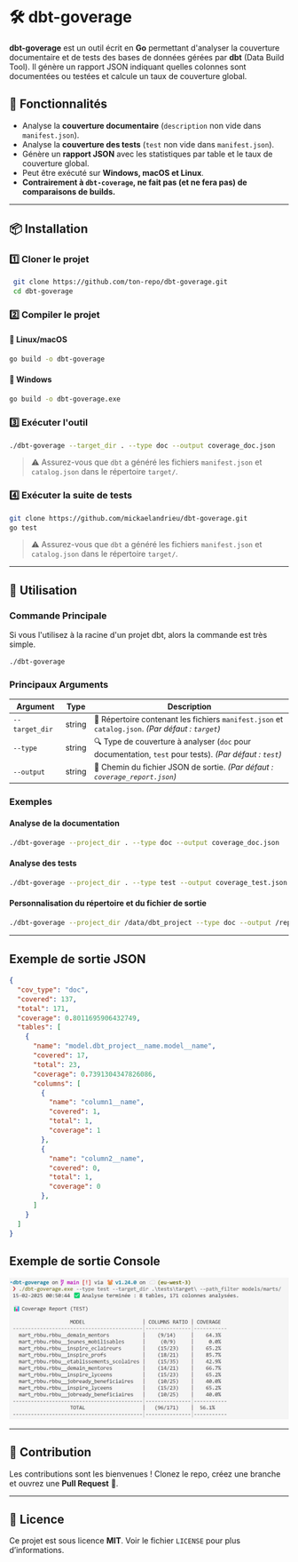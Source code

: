 # 🛠️ dbt-goverage

**dbt-goverage** est un outil écrit en **Go** permettant d'analyser la couverture documentaire et de tests des bases de données gérées par **dbt** (Data Build Tool). Il génère un rapport JSON indiquant quelles colonnes sont documentées ou testées et calcule un taux de couverture global.

## 🚀 Fonctionnalités

- Analyse la **couverture documentaire** (`description` non vide dans `manifest.json`).
- Analyse la **couverture des tests** (`test` non vide dans `manifest.json`).
- Génère un **rapport JSON** avec les statistiques par table et le taux de couverture global.
- Peut être exécuté sur **Windows, macOS et Linux**.
- **Contrairement à `dbt-coverage`, ne fait pas (et ne fera pas) de comparaisons de builds.**

---

## 📦 Installation

### 1️⃣ **Cloner le projet**
```sh
 git clone https://github.com/ton-repo/dbt-goverage.git
 cd dbt-goverage
```

### 2️⃣ **Compiler le projet**

#### 🔹 Linux/macOS

```sh
go build -o dbt-goverage
```
#### 🔹 Windows

```sh
go build -o dbt-goverage.exe
```

### 3️⃣ **Exécuter l'outil**

```sh
./dbt-goverage --target_dir . --type doc --output coverage_doc.json
```

> ⚠️ Assurez-vous que `dbt` a généré les fichiers `manifest.json` et `catalog.json` dans le répertoire `target/`.


### 4️⃣ **Exécuter la suite de tests**

```sh
git clone https://github.com/mickaelandrieu/dbt-goverage.git
go test
```

> ⚠️ Assurez-vous que `dbt` a généré les fichiers `manifest.json` et `catalog.json` dans le répertoire `target/`.

---

## 📌 Utilisation

### **Commande Principale**

Si vous l'utilisez à la racine d'un projet dbt, alors la commande est très simple.

```sh
./dbt-goverage
```

### **Principaux Arguments**
| Argument           | Type   | Description |
|--------------------|--------|-------------|
| `--target_dir `   | string | 📁 Répertoire contenant les fichiers `manifest.json` et `catalog.json`. *(Par défaut : `target`)* |
| `--type`          | string | 🔍 Type de couverture à analyser (`doc` pour documentation, `test` pour tests). *(Par défaut : `test`)* |
| `--output`        | string | 📂 Chemin du fichier JSON de sortie. *(Par défaut : `coverage_report.json`)* |

### **Exemples**

#### **Analyse de la documentation**

```sh
./dbt-goverage --project_dir . --type doc --output coverage_doc.json
```

#### **Analyse des tests**
```sh
./dbt-goverage --project_dir . --type test --output coverage_test.json
```
#### **Personnalisation du répertoire et du fichier de sortie**
```sh
./dbt-goverage --project_dir /data/dbt_project --type doc --output /reports/doc_coverage.json
```

---

## **Exemple de sortie JSON**

```json
{
  "cov_type": "doc",
  "covered": 137,
  "total": 171,
  "coverage": 0.8011695906432749,
  "tables": [
    {
      "name": "model.dbt_project__name.model__name",
      "covered": 17,
      "total": 23,
      "coverage": 0.7391304347826086,
      "columns": [
        {
          "name": "column1__name",
          "covered": 1,
          "total": 1,
          "coverage": 1
        },
        {
          "name": "column2__name",
          "covered": 0,
          "total": 1,
          "coverage": 0
        },
      ]
    }
  ]
}
```

## **Exemple de sortie Console**

![Sortie Console](docs/console_output.png)

---

## 🤝 Contribution
Les contributions sont les bienvenues ! Clonez le repo, créez une branche et ouvrez une **Pull Request** 🚀.

---

## 📜 Licence
Ce projet est sous licence **MIT**.
Voir le fichier `LICENSE` pour plus d’informations.
